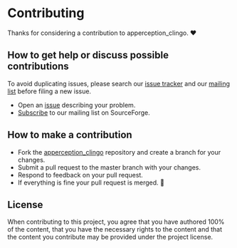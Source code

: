 # Contributing

Thanks for considering a contribution to apperception_clingo. ❤️

## How to get help or discuss possible contributions

To avoid duplicating issues, please search our [issue tracker][issues] and our
[mailing list][mailing_list] before filing a new issue.

- Open an [issue][new_issue] describing your problem.
- [Subscribe] to our mailing list on SourceForge.

## How to make a contribution

- Fork the [apperception_clingo][project_url] repository and create a branch for your
  changes.
- Submit a pull request to the master branch with your changes.
- Respond to feedback on your pull request.
- If everything is fine your pull request is merged. 🥳

## License

When contributing to this project, you agree that you have authored 100% of the
content, that you have the necessary rights to the content and that the content
you contribute may be provided under the project license.

[issues]: https://github.com/namcsi/apperception-clingo.git/issues/
[mailing_list]: https://sourceforge.net/p/potassco/mailman/potassco-users/
[new_issue]: https://github.com/namcsi/apperception-clingo.git/issues/new/
[project_url]: https://github.com/namcsi/apperception-clingo.git/
[subscribe]: https://sourceforge.net/projects/potassco/lists/potassco-users/
